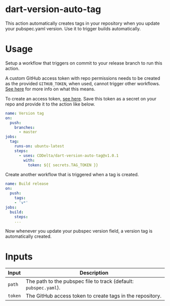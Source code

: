 # dart-version-auto-tag

This action automatically creates tags in your repository when you update your pubspec.yaml version. Use it to trigger builds automatically.

# Usage

Setup a workflow that triggers on commit to your release branch to run this action.

A custom GitHub access token with repo permissions needs to be created as the provided `GITHUB_TOKEN`, when used, cannot trigger other workflows. [See here][1] for more info on what this means.

To create an access token, [see here][2]. Save this token as a secret on your repo and provide it to the action like below.


```yaml
name: Version tag
on:
  push:
    branches:
      - master
jobs:
  tag:
    runs-on: ubuntu-latest
    steps:
      - uses: CDDelta/dart-version-auto-tag@v1.0.1
        with:
          token: ${{ secrets.TAG_TOKEN }}
```

Create another workflow that is triggered when a tag is created.

```yaml
name: Build release
on:
  push:
    tags:
    - 'v*'
jobs:
  build:
    steps:
    ...
```

Now whenever you update your pubspec version field, a version tag is automatically created.

# Inputs

| Input   | Description                                                      |
| ------- | ---------------------------------------------------------------- |
| `path`  | The path to the pubspec file to track (default: `pubspec.yaml`). |
| `token` | The GitHub access token to create tags in the repository.        |

[1]: https://github.community/t5/GitHub-Actions/Github-actions-workflow-not-triggering-with-tag-push/td-p/39685
[2]: https://help.github.com/en/github/authenticating-to-github/creating-a-personal-access-token-for-the-command-line